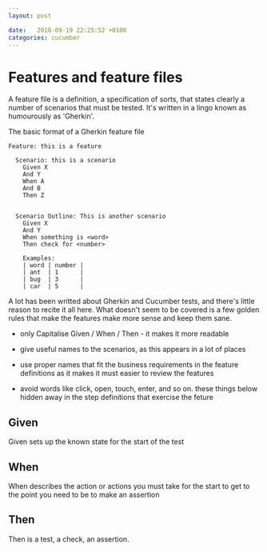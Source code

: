 ```yaml
---
layout: post

date:   2018-09-19 22:25:52 +0100
categories: cucumber
---
```

Features and feature files
==========================

A feature file is a definition, a specification of sorts, that states
clearly a number of scenarios that must be tested. It's written in a
lingo known as humourously as 'Gherkin'.

The basic format of a Gherkin feature file

    Feature: this is a feature

      Scenario: this is a scenario
        Given X
        And Y
        When A
        And B
        Then Z


      Scenario Outline: This is another scenario
        Given X
        And Y
        When something is <word>
        Then check for <number>
        
        Examples:
        | word | number |
        | ant  | 1      |
        | bug  | 3      |
        | car  | 5      |
        
        

A lot has been writted about Gherkin and Cucumber tests, and there's
little reason to recite it all here. What doesn't seem to be covered is
a few golden rules that make the features make more sense and keep them
sane.

-   only Capitalise Given / When / Then - it makes it more readable

-   give useful names to the scenarios, as this appears in a lot of
    places

-   use proper names that fit the business requirements in the feature
    definitions as it makes it must easier to review the features

-   avoid words like click, open, touch, enter, and so on. these things
    below hidden away in the step definitions that exercise the feture

Given
-----

Given sets up the known state for the start of the test

When
----

When describes the action or actions you must take for the start to get
to the point you need to be to make an assertion

Then
----

Then is a test, a check, an assertion.
